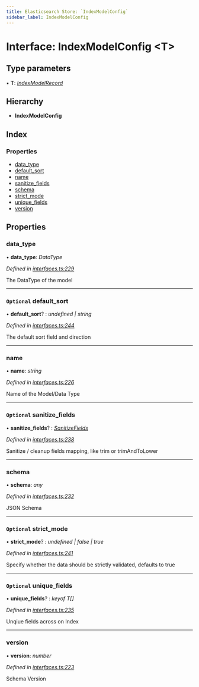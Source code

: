 ```yaml
---
title: Elasticsearch Store: `IndexModelConfig`
sidebar_label: IndexModelConfig
---
```


# Interface: IndexModelConfig <**T**>

## Type parameters

▪ **T**: *[IndexModelRecord](indexmodelrecord.md)*

## Hierarchy

* **IndexModelConfig**

## Index

### Properties

* [data_type](indexmodelconfig.md#data_type)
* [default_sort](indexmodelconfig.md#optional-default_sort)
* [name](indexmodelconfig.md#name)
* [sanitize_fields](indexmodelconfig.md#optional-sanitize_fields)
* [schema](indexmodelconfig.md#schema)
* [strict_mode](indexmodelconfig.md#optional-strict_mode)
* [unique_fields](indexmodelconfig.md#optional-unique_fields)
* [version](indexmodelconfig.md#version)

## Properties

###  data_type

• **data_type**: *DataType*

*Defined in [interfaces.ts:229](https://github.com/terascope/teraslice/blob/653cf7530/packages/elasticsearch-store/src/interfaces.ts#L229)*

The DataType of the model

___

### `Optional` default_sort

• **default_sort**? : *undefined | string*

*Defined in [interfaces.ts:244](https://github.com/terascope/teraslice/blob/653cf7530/packages/elasticsearch-store/src/interfaces.ts#L244)*

The default sort field and direction

___

###  name

• **name**: *string*

*Defined in [interfaces.ts:226](https://github.com/terascope/teraslice/blob/653cf7530/packages/elasticsearch-store/src/interfaces.ts#L226)*

Name of the Model/Data Type

___

### `Optional` sanitize_fields

• **sanitize_fields**? : *[SanitizeFields](../overview.md#sanitizefields)*

*Defined in [interfaces.ts:238](https://github.com/terascope/teraslice/blob/653cf7530/packages/elasticsearch-store/src/interfaces.ts#L238)*

Sanitize / cleanup fields mapping, like trim or trimAndToLower

___

###  schema

• **schema**: *any*

*Defined in [interfaces.ts:232](https://github.com/terascope/teraslice/blob/653cf7530/packages/elasticsearch-store/src/interfaces.ts#L232)*

JSON Schema

___

### `Optional` strict_mode

• **strict_mode**? : *undefined | false | true*

*Defined in [interfaces.ts:241](https://github.com/terascope/teraslice/blob/653cf7530/packages/elasticsearch-store/src/interfaces.ts#L241)*

Specify whether the data should be strictly validated, defaults to true

___

### `Optional` unique_fields

• **unique_fields**? : *keyof T[]*

*Defined in [interfaces.ts:235](https://github.com/terascope/teraslice/blob/653cf7530/packages/elasticsearch-store/src/interfaces.ts#L235)*

Unqiue fields across on Index

___

###  version

• **version**: *number*

*Defined in [interfaces.ts:223](https://github.com/terascope/teraslice/blob/653cf7530/packages/elasticsearch-store/src/interfaces.ts#L223)*

Schema Version

